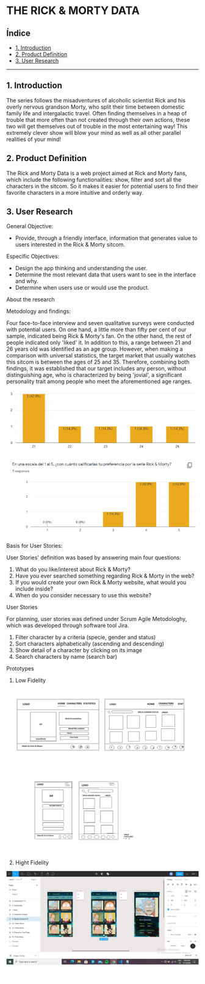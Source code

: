 # THE RICK & MORTY DATA 

## Índice

* [1. Introduction](#1-introduction)
* [2. Product Definition](#2-product-definition)
* [3. User Research](#3-user-research)

***

## 1. Introduction

The series follows the misadventures of alcoholic scientist Rick and his overly nervous grandson Morty, who split their time between domestic family life and intergalactic travel. Often finding themselves in a heap of trouble that more often than not created through their own actions, these two will get themselves out of trouble in the most entertaining way! This extremely clever show will blow your mind as well as all other parallel realities of your mind!


## 2. Product Definition

The Rick and Morty Data is a web project aimed at Rick and Morty fans, which include the following functionalities: show, filter and sort all the characters in the sitcom. So it makes it easier for potential users to find their favorite characters in a more intuitive and orderly way.

## 3. User Research

General Objective:

* Provide, through a friendly interface, information that generates value to users interested in the Rick & Morty sitcom.

Especific Objectives:

* Design the app thinking and understanding the user.
* Determine the most relevant data that users want to see in the interface and why.
* Determine when users use or would use the product.

About the research

Metodology and findings:

Four face-to-face interview and seven qualitative surveys were conducted with potential users. On one hand, a little more than fifty per cent of our sample, indicated being Rick & Morty's fan. On the other hand, the rest of people indicated only 'liked' it. In addition to this, a range between 21 and 26 years old was identified as an age group. However, when making a comparison with universal statistics, the target market that usually watches this sitcom is between the ages of 25 and 35. Therefore, combining both findings, it was established that our target includes any person, without distinguishing age, who is characterized by being 'jovial', a significant personality trait among people who meet the aforementioned age ranges.

![Ages Statistics](src/images/ages.PNG)

![Preferences Statistics](src/images/preferences.PNG)

Basis for User Stories:

User Stories' definition was based by answering main four questions:
1. What do you like/interest about Rick & Morty?
2. Have you ever searched something regarding Rick & Morty in the web?
3. If you would create your own Rick & Morty website, what would you include inside?
4. When do you consider necessary to use this website?

User Stories

For planning, user stories was defined under Scrum Agile Metodologhy, which was developed through software tool Jira.

1. Filter character by a criteria (specie, gender and status)
2. Sort characters alphabetically (ascending and descending)
3. Show detail of a character by clicking on its image
4. Search characters by name (search bar)

Prototypes

1. Low Fidelity

![Low desktop prototype](src/images/lowdesktopprototype.png)

![Low mobile prototype](src/images/lowmobileprototype.png)

2. Hight Fidelity

![High fidelity prototype](src/images/high_fidelity.png)

